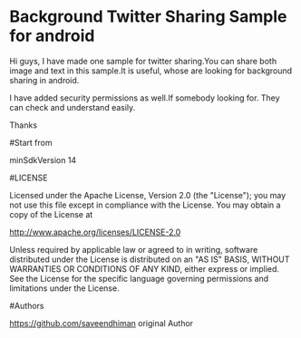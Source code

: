# Background Twitter Sharing Sample for android

Hi guys, I have made one sample for twitter sharing.You can share both image and text in this sample.It is useful, whose are looking for background sharing in android.

I have added security permissions as well.If somebody looking for. They can check and understand easily.

Thanks

#Start from

minSdkVersion 14

#LICENSE

Licensed under the Apache License, Version 2.0 (the "License"); you may not use this file except in compliance with the License. You may obtain a copy of the License at

http://www.apache.org/licenses/LICENSE-2.0

Unless required by applicable law or agreed to in writing, software distributed under the License is distributed on an "AS IS" BASIS, WITHOUT WARRANTIES OR CONDITIONS OF ANY KIND, either express or implied. See the License for the specific language governing permissions and limitations under the License.

#Authors

https://github.com/saveendhiman original Author
